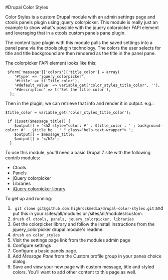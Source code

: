 #Drupal Color Styles

Color Styles is a custom Drupal module with an admin settings page and ctools panels plugin using jquery colorpicker. This module is really just an example to show what's possible with the jquery colorpicker FAPI element and leveraging that in a ctools custom panels pane plugin.

The content type plugin with this module pulls the saved settings into a panel pane via the ctools plugin technology. The colors the user selects for title and title background are then rendered as the title in the panel pane. 

The colorpicker FAPI element looks like this:

```
 $form['message']['colors']['title_color'] = array(
    '#type' => 'jquery_colorpicker',
    '#title' => t('Title color'),
    '#default_value' => variable_get('color_styles_title_color', ''),
    '#description' => t('Set the title color'),
  );
```

Then in the plugin, we can retrieve that info and render it in output. e.g.:


```
$title_color = variable_get('color_styles_title_color');
```

```
 if (isset($message_title)) {
    $output[] = '<h2 style="color: #' . $title_color . ' ; background-color: #' . $title_bg . ' " class="help-text-wrapper"> ';
    $output[] = $message_title;
    $output[] = '</h2>';
  }
```

To use this module, you'll need a basic Drupal 7 site with the following contrib modules: 
* Ctools
* Panels
* jQuery colorpicker
* Libraries
* [jQuery colorpicker library](http://www.eyecon.ro/colorpicker/#download)

To get up and running:

1. ``` git clone git@github.com:highrockmedia/drupal-color-styles.git``` and put this in your /sites/all/modules or /sites/all/modules/custom.
2. ```drush dl ctools, panels, jquery_colorpicker, libraries```
3. Get the colorpicker library and follow the install instructions from the jquery_colorpicker drupal module's readme.
4. ```drush en color_styles```
5. Visit the settings page link from the modules admin page
6. Configure settings
7. Configure a basic panels page.
8. Add *Message Pane* from the Custom profile group in your panes choice dialog.
9. Save and view your new page with custom message, title and styled colors. You'll want to add other content to this page as well. 








